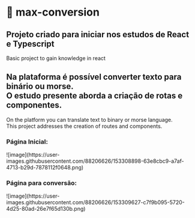 # 🔄 max-conversion

<h2>Projeto criado para iniciar nos estudos de React e Typescript </h2>
 <p>Basic project to gain knowledge in react</p>
 
<h2> Na plataforma é possível converter texto para binário ou morse.<br/>O estudo presente aborda a criação de rotas e componentes.</h2>
<p>On the platform you can translate text to binary or morse language.<br/>
This project addresses the creation of routes and components.</p>

<h3> Página Inicial: </h3>
![image](https://user-images.githubusercontent.com/88206626/153308898-63e8cbc9-a7af-4713-b29d-7878112f0648.png)

<h3> Página para conversão: </h3>
![image](https://user-images.githubusercontent.com/88206626/153309627-c7f9b095-5720-4d25-80ad-26e7f65d130b.png)
